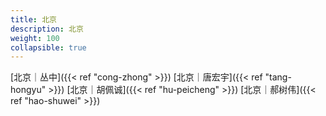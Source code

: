 ```yaml
---
title: 北京
description: 北京
weight: 100
collapsible: true
---
```


[北京｜丛中]({{< ref "cong-zhong" >}})
[北京｜唐宏宇]({{< ref "tang-hongyu" >}})
[北京｜胡佩诚]({{< ref "hu-peicheng" >}})
[北京｜郝树伟]({{< ref "hao-shuwei" >}})
